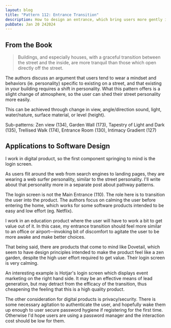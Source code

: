 ```yaml
---
layout: blog
title: "Pattern 112: Entrance Transition"
description: How to design an entrance, which bring users more gently into your space
pubDate: Jan 20 242024
---
```

## From the Book

> Buildings, and especially houses, with a graceful transition between the street and the inside, are more tranquil than those which open directly off the street.

The authors discuss an argument that users tend to wear a mindset and behaviors (ie. personality) specific to existing on a street, and that existing in your building requires a shift in personality. What this pattern offers is a slight change of atmosphere, so the user can shed their street personality more easily.

This can be achieved through change in view, angle/direction sound, light, water/nature, surface material, or level (height).

Sub-patterns: Zen view (134), Garden Wall (173), Tapestry of Light and Dark (135), Trellised Walk (174), Entrance Room (130), Intimacy Gradient (127)

## Applications to Software Design

I work in digital product, so the first component springing to mind is the login screen. 

As users flit around the web from search engines to landing pages, they are wearing a web surfer personality, similar to the street personality. I'll write about that personality more in a separate post about pathway patterns.

The login screen is not the Main Entrance (110). The role here is to transition the user into the product. The authors focus on calming the user before entering the home, which works for some software products intended to be easy and low effort (eg. Netflix). 

I work in an education product where the user will have to work a bit to get value out of it. In this case, my entrance transition should feel more similar to an office or airport—invoking bit of discomfort to agitate the user to be more awake and make better choices. 

That being said, there are products that come to mind like Dovetail, which seem to have design principles intended to make the product feel like a zen garden, despite the high user effort required to get value. Their login screen is very calming.

An interesting example is Hotjar's login screen which displays event marketing on the right hand side. It may be an effective means of lead generation, but may detract from the efficacy of the transition, thus cheapening the feeling that this is a high quality product.

The other consideration for digital products is privacy/security. There is some necessary agitation to authenticate the user, and hopefully wake them up enough to user secure password hygiene if registering for the first time. Otherwise I'd hope users are using a password manager and the interaction cost should be low for them.